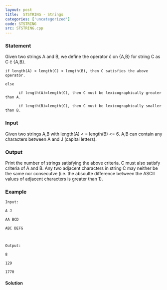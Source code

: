```yaml
---
layout: post
title:  STSTRING - Strings
categories: ['uncategorized']
code: STSTRING
src: STSTRING.cpp
---
```


### **Statement**

Given two strings A and B, we define the operator ĉ on {A,B} for string C as C
ĉ {A,B}.

    
    
    if length(A) < length(C) < length(B), then C satisfies the above operator.
    else
          if length(A)=length(C), then C must be lexicographically greater than A.
          if length(B)=length(C), then C must be lexicographically smaller than B.
    

### Input

Given two strings A,B with length(A) < = length(B) <= 6. A,B can contain any
characters between A and J (capital letters).

### Output

Print the number of strings satisfying the above criteria. C must also satisfy
criteria of A and B. Any two adjacent characters in string C may neither be
the same nor consecutve (i.e. the absoulte difference between the ASCII values
of adjacent characters is greater than 1).

### Example

    
    
    Input:
    A J
    AA BCD
    ABC DEFG
    
    Output:
    8
    129
    1770
    
    



#### **Solution**



